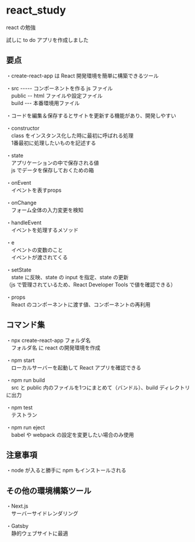 # react_study
react の勉強


試しに to do アプリを作成しました

## 要点
・create-react-app は React 開発環境を簡単に構築できるツール

・src ----- コンポーネントを作る js ファイル  
　public -- html ファイルや設定ファイル  
　build --- 本番環境用ファイル  

・コードを編集＆保存するとサイトを更新する機能があり、開発しやすい

・constructor  
　class をインスタンス化した時に最初に呼ばれる処理  
　1番最初に処理したいものを記述する

・state  
　アプリケーションの中で保存される値  
　js でデータを保存しておくための箱

・onEvent  
　イベントを表すprops

・onChange  
　フォーム全体の入力変更を検知

・handleEvent  
　イベントを処理するメソッド

・e  
　イベントの変数のこと  
　イベントが渡されてくる

・setState  
　state に反映、state の input を指定、state の更新  
 （js で管理されているため、React Developer Tools で値を確認できる）

・props  
　React のコンポーネントに渡す値、コンポーネントの再利用

## コマンド集
・npx create-react-app フォルダ名<br>
　フォルダ名 に react の開発環境を作成

・npm start<br>
　ローカルサーバーを起動して React アプリを確認できる

・npm run build<br>
　src と public 内のファイルを1つにまとめて（バンドル）、build ディレクトリに出力

・npm test<br>
　テストラン

・npm run eject<br>
　babel や webpack の設定を変更したい場合のみ使用

## 注意事項
・node が入ると勝手に npm もインストールされる

## その他の環境構築ツール
・Next.js  
　サーバーサイドレンダリング

・Gatsby  
　静的ウェブサイトに最適